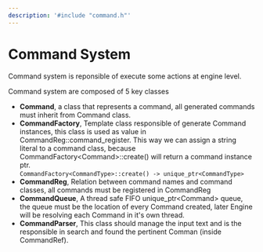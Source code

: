 ```yaml
---
description: '#include "command.h"'
---
```


# Command System

Command system is reponsible of execute some actions at engine level.

Command system are composed of 5 key classes

* **Command**, a class that represents a command, all generated commands must inherit from Command class.
* **CommandFactory**, Template class responsible of generate Command instances, this class is used as value in CommandReg::command\_register. This way we can assign a string literal to a command class, because CommandFactory\<Command>::create() will return a command instance ptr.\
  `CommandFactory<CommandType>::create() -> unique_ptr<CommandType>`
* **CommandReg**, Relation between command names and command classes, all commands must be registered in CommandReg
* **CommandQueue**, A thread safe FIFO unique\_ptr\<Command> queue, the queue must be the location of every Command created, later Engine will be resolving each Command in it's own thread.&#x20;
* **CommandParser**, This class should manage the input text and is the responsible in search and found the pertinent Comman (inside CommandRef).
